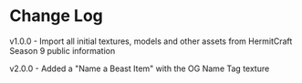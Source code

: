 # Change Log

v1.0.0 - Import all initial textures, models and other assets from HermitCraft Season 9 public information

v2.0.0 - Added a "Name a Beast Item" with the OG Name Tag texture